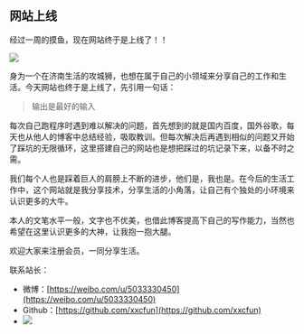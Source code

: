 ##  网站上线

经过一周的摸鱼，现在网站终于是上线了！！

![](https://www.qnmlgb.top/media/editor/%E4%B8%80%E6%9D%A1%E7%88%B1%E5%90%83%E5%B1%8E%E7%9A%84%E7%8B%97%E7%9A%84%E5%8D%9A%E5%AE%A2_20210224095237522004.png)

身为一个在济南生活的攻城狮，也想在属于自己的小领域来分享自己的工作和生活。今天网站也终于是上线了，先引用一句话：

> 输出是最好的输入

每次自己跑程序时遇到难以解决的问题，首先想到的就是国内百度，国外谷歌，每天也从他人的博客中总结经验，吸取教训。但每次解决后再遇到相似的问题又开始了踩坑的无限循环，这里搭建自己的网站也是想把踩过的坑记录下来，以备不时之需。

我们每个人也是踩着巨人的肩膀上不断的进步，他们是，我也是。在今后的生活工作中，这个网站就是我分享技术，分享生活的小角落，让自己有个独处的小环境来认识更多的大牛。

本人的文笔水平一般，文字也不优美，也借此博客提高下自己的写作能力，当然也希望在这里认识更多的大神，让我抱一抱大腿。

欢迎大家来注册会员，一同分享生活。

联系站长：

* 微博：[https://weibo.com/u/5033330450](https://weibo.com/u/5033330450)
* Github：[https://github.com/xxcfun](https://github.com/xxcfun)
* ![](https://www.qnmlgb.top/media/editor/mywx_20210127121837533168.jpg)


